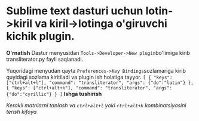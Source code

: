 # Sublime text dasturi uchun lotin->kiril va kiril->lotinga o'giruvchi kichik plugin.

**O'rnatish**
Dastur menyusidan `Tools->Developer->New plugin`bo'limiga kirib transliterator.py fayli saqlanadi.

Yuqoridagi menyudan qayta `Preferences->Key Bindings`sozlamariga kirib quyidagi sozlama kiritiladi va plugin ish holatiga tayyor.
`
    [
    { "keys": ["ctrl+alt+l"], "command": "transliterator", "args": {"do":"latin"} },
    { "keys": ["ctrl+alt+k"], "command": "transliterator", "args": {"do":"cyrillic"} }
    ]
`
**Ishga tushirish**

*Kerakli matnlarni tanlash va `ctrl+alt+l` yoki `ctrl+alt+k` kombinatsiyasini terish kifoya*
